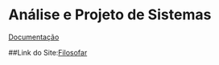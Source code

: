 # Análise e Projeto de Sistemas

[Documentação](../../wiki/)

  ##Link do Site:[Filosofar](https://eng-sw.github.io/es1-ds3-bros/)